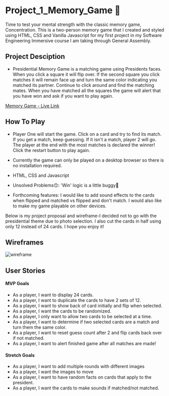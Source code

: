 # Project_1_Memory_Game :thinking:
 Time to test your mental strength with the classic memory game, Concentration. This is a two-person memory game that I created and styled using HTML, CSS and Vanilla Javascript for my first project in my Software Engineering Immersive course I am taking through General Assembly. 
 
 ## Project Desciption 
* Presidential Memory Game is a matching game using Presidents faces. When you click a square it will flip over. If the second square you click matches it will remain face up and turn the same color indicating you matched its partner. Continue to click around and find the matching mates. When you have matched all the squares the game will alert that you have won and ask if you want to play again.
 
[Memory Game - Live Link](https://knorth2.github.io/Project_1_Memory_Game/)

## How To Play
* Player One will start the game. Click on a card and try to find its match. If you get a match, keep guessing. If it isn't a match, player 2 will go. The player at the end with the most matches is declared the winner! Click the restart button to play again. 

* Currently the game can only be played on a desktop browser so there is no installation required. 
* HTML, CSS and Javascript
* Unsolved Problems:upside_down_face::  'Win' logic is a little buggy🐛
* Forthcoming features:  I would like to add sound effects to the cards when flipped and matched vs flipped and don't match. I would also like to make my game playable on other devices.


Below is my project proposal and wireframe-I decided not to go with the presidential theme due to photo selection. I also cut the cards in half using only 12 instead of 24 cards.  I hope you enjoy it! 


## Wireframes

![wireframe](https://user-images.githubusercontent.com/106217931/180567585-04b68b03-f332-4c92-9eee-ecc6f375e0cc.png)

## User Stories

#### MVP Goals
* As a player, I want to display 24 cards.
* As a player, I want to duplicate the cards to have 2 sets of 12.
* As a player, I want to show back of card initially and flip when selected.
* As a player, I want the cards to be randomized.
* As a player, I only want to allow two cards to be selected at a time.
* As a player, I want to determine if two selected cards are a match and turn them the same color.
* As a player, I want to reset guess count after 2 and flip cards back over if not matched.
* As a player, I want to alert finished game after all matches are made!

#### Stretch Goals
* As a player, I want to add multiple rounds with different images
* As a player, I want the images to move
* As a player, I want to have random facts on cards that apply to the president.
* As a player, I want the cards to make sounds if matched/not matched.
